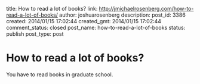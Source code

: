 title: How to read a lot of books?
link: http://jmichaelrosenberg.com/how-to-read-a-lot-of-books/
author: joshuarosenberg
description: 
post_id: 3386
created: 2014/01/15 17:02:44
created_gmt: 2014/01/15 17:02:44
comment_status: closed
post_name: how-to-read-a-lot-of-books
status: publish
post_type: post

# How to read a lot of books?

You have to read books in graduate school.